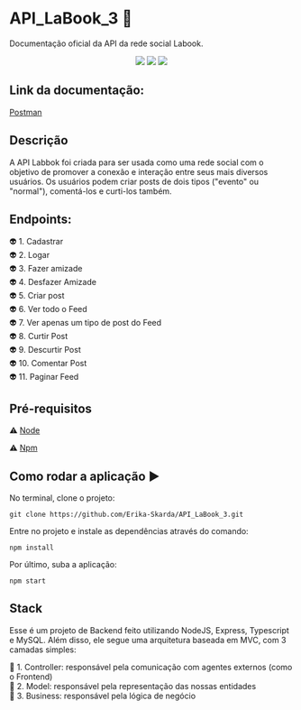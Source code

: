 # API_LaBook_3 :rocket:
Documentação oficial da API da rede social Labook.

<p align="center">

  <img src="https://img.shields.io/static/v1?label=javascript&message=language&color=green&style=for-the-badge&logo=JAVASCRIPT"/>
  <img src="https://img.shields.io/static/v1?label=typescript&message=language&color=blue&style=for-the-badge&logo=TYPESCRIPT"/>
  <img src="https://img.shields.io/static/v1?label=node&message=language&color=purple&style=for-the-badge&logo="NODE"/>
</p>

## Link da documentação:

[Postman](https://documenter.getpostman.com/view/10904258/T17AjBDu?version=latest)

## Descrição
A API Labbok foi criada para ser usada como uma rede social com o objetivo de promover a conexão e interação entre seus mais diversos usuários. Os usuários podem criar posts de dois tipos ("evento" ou "normal"), comentá-los e curti-los também. 

## Endpoints:

:alien: 1. Cadastrar </br>
:alien: 2. Logar</br>
:alien: 3. Fazer amizade</br>
:alien: 4. Desfazer Amizade</br>
:alien: 5. Criar post</br>
:alien: 6. Ver todo o Feed</br>
:alien: 7. Ver apenas um tipo de post do Feed</br>
:alien: 8. Curtir Post</br>
:alien: 9. Descurtir Post</br> 
:alien: 10. Comentar Post</br>
:alien: 11. Paginar Feed</br>

## Pré-requisitos

:warning: [Node](https://nodejs.org/en/download/)

:warning: [Npm](https://www.npmjs.com/)

## Como rodar a aplicação :arrow_forward:

No terminal, clone o projeto: 

```
git clone https://github.com/Erika-Skarda/API_LaBook_3.git
```
Entre no projeto e instale as dependências através do comando:
```
npm install
```
Por último, suba a aplicação: 
```
npm start
```

## Stack
Esse é um projeto de Backend feito utilizando NodeJS, Express, Typescript 
e MySQL. Além disso, ele segue uma arquitetura baseada em MVC, com 3 camadas 
simples:

:rocket: 1. Controller: responsável pela comunicação com agentes externos 
(como o Frontend)</br>
:rocket: 2. Model: responsável pela representação das nossas entidades </br>
:rocket: 3. Business: responsável pela lógica de negócio</br>
